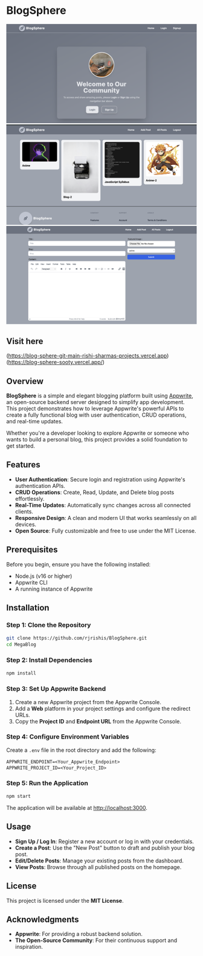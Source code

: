 # BlogSphere

![BlogSphere Blog Banner](images/blog-1.png)  
![Second Image](images/blog-2.png)  
![Third Image](images/blog-3.png)  

## Visit here
(https://blog-sphere-git-main-rishi-sharmas-projects.vercel.app)
(https://blog-sphere-sooty.vercel.app/)

## Overview

**BlogSphere** is a simple and elegant blogging platform built using [Appwrite](https://appwrite.io/), an open-source backend server designed to simplify app development. This project demonstrates how to leverage Appwrite's powerful APIs to create a fully functional blog with user authentication, CRUD operations, and real-time updates.

Whether you're a developer looking to explore Appwrite or someone who wants to build a personal blog, this project provides a solid foundation to get started.

## Features

- **User Authentication**: Secure login and registration using Appwrite's authentication APIs.  
- **CRUD Operations**: Create, Read, Update, and Delete blog posts effortlessly.  
- **Real-Time Updates**: Automatically sync changes across all connected clients.  
- **Responsive Design**: A clean and modern UI that works seamlessly on all devices.  
- **Open Source**: Fully customizable and free to use under the MIT License.  

## Prerequisites

Before you begin, ensure you have the following installed:

- Node.js (v16 or higher)
- Appwrite CLI
- A running instance of Appwrite

## Installation

### Step 1: Clone the Repository

```bash
git clone https://github.com/rjrishis/BlogSphere.git
cd MegaBlog
```

### Step 2: Install Dependencies

```bash
npm install
```

### Step 3: Set Up Appwrite Backend

1. Create a new Appwrite project from the Appwrite Console.
2. Add a **Web** platform in your project settings and configure the redirect URLs.
3. Copy the **Project ID** and **Endpoint URL** from the Appwrite Console.

### Step 4: Configure Environment Variables

Create a `.env` file in the root directory and add the following:

```env
APPWRITE_ENDPOINT=<Your_Appwrite_Endpoint>
APPWRITE_PROJECT_ID=<Your_Project_ID>
```

### Step 5: Run the Application

```bash
npm start
```

The application will be available at [http://localhost:3000](http://localhost:3000).

## Usage

- **Sign Up / Log In**: Register a new account or log in with your credentials.  
- **Create a Post**: Use the "New Post" button to draft and publish your blog post.  
- **Edit/Delete Posts**: Manage your existing posts from the dashboard.  
- **View Posts**: Browse through all published posts on the homepage.  

## License

This project is licensed under the **MIT License**.

## Acknowledgments

- **Appwrite**: For providing a robust backend solution.  
- **The Open-Source Community**: For their continuous support and inspiration.  

